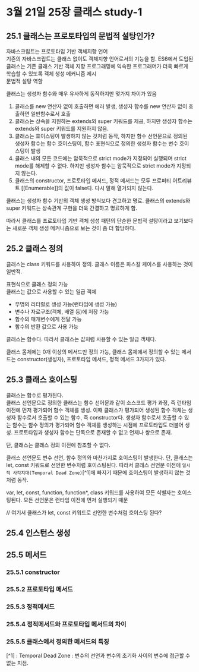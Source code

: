 # 3월 21일 25장 클래스 study-1

## 25.1 클래스는 프로토타입의 문법적 설탕인가?

자바스크립트는 프로토타입 기반 객체지향 언어  
기존의 자바스크립트는 클래스 없이도 객체지향 언어로서의 기능을 함. ES6에서 도입된 클래스는 기존 클래스 기반 객체 지향 프로그래밍에 익숙한 프로그래머가 더욱 빠르게 학습할 수 있또록 객체 생성 메커니즘 제시  
문법적 설탕 역할

클래스는 생성자 함수와 매우 유사하게 동작하지만 몇가지 차이가 있음

1. 클래스를 new 연산자 없이 호출하면 에러 발생, 생성자 함수를 new 연산자 없이 호출하면 일반함수로서 호출
2. 클래스는 상속을 지원하는 extends와 super 키워드를 제공, 하지만 생성자 함수는 extends와 super 키워드를 지원하지 않음.
3. 클래스는 호이스팅이 발생하지 않는 것처럼 동작, 하지만 함수 선언문으로 정의된 생성자 함수는 함수 호이스팅이, 함수 표현식으로 정의한 생성자 함수는 변수 호이스팅이 발생
4. 클래스 내의 모든 코드에는 암묵적으로 strict mode가 지정되어 실행되며 strict mode를 해제할 수 없다. 하지만 생성자 함수는 암묵적으로 strict mode가 지정되지 않는다.
5. 클래스의 constructor, 프로토타입 메서드, 정적 메서드는 모두 프로퍼티 어트리뷰트 [[Enumerable]]의 값이 false다. 다시 말해 열거되지 않는다.

클래스는 생성자 함수 기반의 객체 생성 방식보다 견고하고 명료. 클래스의 extends와 super 키워드는 상속관계 구현을 더욱 간결하고 명료하게 함.

따라서 클래스를 프로토타입 기반 객체 생성 패턴의 단순한 문법적 설탕이라고 보기보다는 새로운 객체 생성 메커니즘으로 보는 것이 좀 더 합당하다.

## 25.2 클래스 정의

클래스는 class 키워드를 사용하여 정의. 클래스 이름은 파스칼 케이스를 사용하는 것이 일반적.

표현식으로 클래스 정의 가능  
 클래스는 값으로 사용할 수 있는 일급 객체

- 무명의 리터럴로 생성 가능(런타임에 생성 가능)
- 변수나 자료구조(객체, 배열 등)에 저장 가능
- 함수의 매개변수에게 전달 가능
- 함수의 반환 값으로 사용 가능

클래스는 함수다. 따라서 클래스는 값처럼 사용할 수 있는 일급 객체다.

클래스 몸체에는 0개 이상의 메서드만 정의 가능, 클래스 몸체에서 정의할 수 있는 메서드는 constructor(생성자), 프로토타입 메서드, 정적 메서드 3가지가 있다.

## 25.3 클래스 호이스팅

클래스는 함수로 평가된다.  
클래스 선언문으로 정의한 클래스는 함수 선어문과 같이 소스코드 평가 과정, 즉 런타임 이전에 먼저 평가되어 함수 객체를 생성. 이때 클래스가 평가되어 생성된 함수 객체는 생성자 함수로서 호출할 수 있는 함수, 즉 constructor다. 생성자 함수로서 호출할 수 있는 함수는 함수 정의가 평가되어 함수 객체를 생성하는 시점에 프로토타입도 더불어 생성. 프로토타입과 생성자 함수는 단독으로 존재할 수 없고 언제나 쌍으로 존재.

단, 클래스는 클래스 정의 이전에 참조할 수 없다.

클래스 선언문도 변수 선언, 함수 정의와 마찬가지로 호이스팅이 발생한다. 단, 클래스는 let, const 키워드로 선언한 변수처럼 호이스팅된다. 따라서 클래스 선언문 이전에 `일시적 사각지대(Temporal Dead Zone)`[^1]에 빠지기 때문에 호이스팅이 발생하지 않는 것처럼 동작.

var, let, const, function, function\*, class 키워드를 사용하여 모든 식별자는 호이스팅된다. 모든 선언문은 런타임 이전에 먼저 실행되기 때문

// 여기서 클래스가 let, const 키워드로 선언한 변수처럼 호이스팅 된다?

## 25.4 인스턴스 생성

## 25.5 메서드

### 25.5.1 constructor

### 25.5.2 프로토타입 메서드

### 25.5.3 정적메서드

### 25.5.4 정적메서드와 프로토타입 메서드의 차이

### 25.5.5 클래스에서 정의한 메서드의 특징

[^1] : Temporal Dead Zone : 변수의 선언과 변수의 초기화 사이의 변수에 접근할 수 없는 지점.
